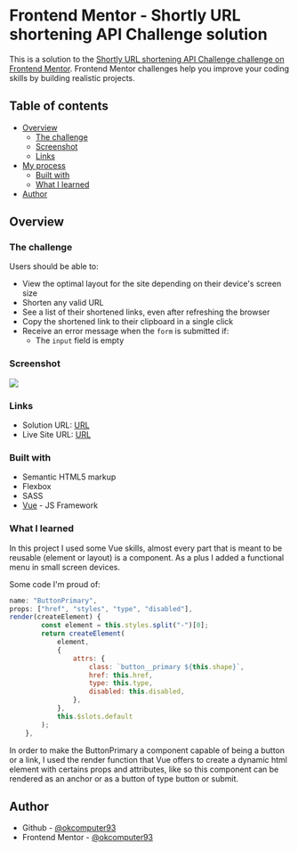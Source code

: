 # Frontend Mentor - Shortly URL shortening API Challenge solution

This is a solution to the [Shortly URL shortening API Challenge challenge on Frontend Mentor](https://www.frontendmentor.io/challenges/url-shortening-api-landing-page-2ce3ob-G). Frontend Mentor challenges help you improve your coding skills by building realistic projects.

## Table of contents

-   [Overview](#overview)
    -   [The challenge](#the-challenge)
    -   [Screenshot](#screenshot)
    -   [Links](#links)
-   [My process](#my-process)
    -   [Built with](#built-with)
    -   [What I learned](#what-i-learned)
-   [Author](#author)

## Overview

### The challenge

Users should be able to:

-   View the optimal layout for the site depending on their device's screen size
-   Shorten any valid URL
-   See a list of their shortened links, even after refreshing the browser
-   Copy the shortened link to their clipboard in a single click
-   Receive an error message when the `form` is submitted if:
    -   The `input` field is empty

### Screenshot

![](./screenshot.jpg)

### Links

-   Solution URL: [URL](https://github.com/okcomputer93/url-shortening)
-   Live Site URL: [URL](https://okcomputer93.github.io/url-shortening)

### Built with

-   Semantic HTML5 markup
-   Flexbox
-   SASS
-   [Vue](https://vuejs.org/) - JS Framework

### What I learned

In this project I used some Vue skills, almost every part that is meant to be reusable (element or layout) is a component. As a plus I added a functional menu in small screen devices.

Some code I'm proud of:

```js
name: "ButtonPrimary",
props: ["href", "styles", "type", "disabled"],
render(createElement) {
        const element = this.styles.split("-")[0];
        return createElement(
            element,
            {
                attrs: {
                    class: `button__primary ${this.shape}`,
                    href: this.href,
                    type: this.type,
                    disabled: this.disabled,
                },
            },
            this.$slots.default
        );
    },
```

In order to make the ButtonPrimary a component capable of being a button or a link, I used the render function that Vue offers to create a dynamic html element with certains props and attributes, like so this component can be rendered as an anchor or as a button of type button or submit.

## Author

-   Github - [@okcomputer93](https://github.com/okcomputer93)
-   Frontend Mentor - [@okcomputer93](https://www.frontendmentor.io/profile/okcomputer93)
